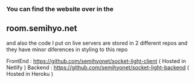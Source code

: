 ### You can find the website over in the 


## room.semihyo.net


and also the code I put on live servers are stored in 2 different repos and they have minor diferences in styling to this repo

FrontEnd : https://github.com/semihyonet/socket-light-client ( Hosted in Netlify )
Backend : https://github.com/semihyonet/socket-light-backend ( Hosted in Heroku )
